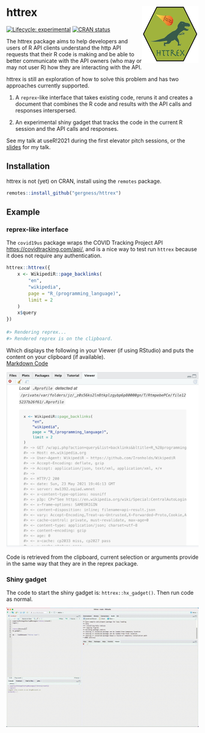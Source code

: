 # httrex <img src="tools/logo.jpg" align="right" height="149" width="149"/>

<!-- badges: start -->

[![Lifecycle:
experimental](https://img.shields.io/badge/lifecycle-experimental-orange.svg)](https://www.tidyverse.org/lifecycle/#experimental)
[![CRAN
status](https://www.r-pkg.org/badges/version/httrex)](https://CRAN.R-project.org/package=httrex)
<!-- badges: end -->

The httrex package aims to help developers and users of R API clients 
understand the http API requests that their R code is making and be able
to better communicate with the API owners (who may or may not user R)
how they are interacting with the API.

httrex is still an exploration of how to solve this problem and has two 
approaches currently supported.

1) A `reprex`-like interface that takes existing code, reruns it
and creates a document that combines the R code and results with
the API calls and responses interspersed.

2) An experimental shiny gadget that tracks the code in the current R session
and the API calls and responses.


See my talk at useR!2021 during the first elevator pitch sessions, or the [slides](useR2021/httrex_slides_gh.pdf) for my talk.


## Installation

httrex is not (yet) on CRAN, install using the `remotes` package.

``` r
remotes::install_github("gergness/httrex")
```

## Example

### reprex-like interface
The `covid19us` package wraps the COVID Tracking Project API
<https://covidtracking.com/api/>, and is a nice way to test run `httrex`
because it does not require any authentication.

``` r
httrex::httrex({
    x <- WikipediR::page_backlinks(
        "en", 
        "wikipedia", 
        page = "R_(programming_language)", 
        limit = 2
    )
    x$query
})

#> Rendering reprex...
#> Rendered reprex is on the clipboard.
```

Which displays the following in your Viewer (if using RStudio) and
puts the content on your clipboard (if available).  
<a href="man/figures/ex1.md">Markdown Code</a>

<a href="man/figures/ex1.md"><img src="man/figures/ex1.png"/></a>

Code is retrieved from the clipboard, current selection or arguments provide
in the same way that they are in the reprex package.


### Shiny gadget
The code to start the shiny gadget is: `httrex::hx_gadget()`. Then run
code as normal.

![GIF of httrex gadget](man/figures/hx_gadget720.gif)

